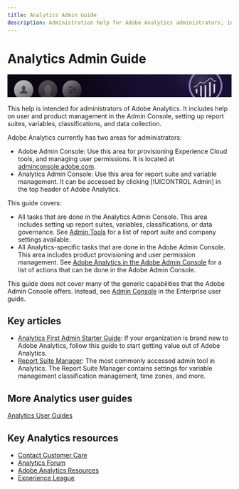 ```yaml
---
title: Analytics Admin Guide
description: Administration help for Adobe Analytics administrators, including user and product management in the Admin Console, setting up report suites, variables, classifications, and data collection.
---
```


# Analytics Admin Guide

![Banner](/assets/doc_banner_admin.png)

This help is intended for administrators of Adobe Analytics. It includes help on user and product management in the Admin Console, setting up report suites, variables, classifications, and data collection. 

Adobe Analytics currently has two areas for administrators:

* Adobe Admin Console: Use this area for provisioning Experience Cloud tools, and managing user permissions. It is located at [adminconsole.adobe.com](https://adminconsole.adobe.com).
* Analytics Admin Console: Use this area for report suite and variable management. It can be accessed by clicking [!UICONTROL Admin] in the top header of Adobe Analytics.

This guide covers:

* All tasks that are done in the Analytics Admin Console. This area includes setting up report suites, variables, classifications, or data governance. See [Admin Tools](admin/c-admin-tools.md) for a list of report suite and company settings available.
* All Analytics-specific tasks that are done in the Adobe Admin Console. This area includes product provisioning and user permission management. See [Adobe Analytics in the Adobe Admin Console](admin-console/home.md) for a list of actions that can be done in the Adobe Admin Console.

This guide does not cover many of the generic capabilities that the Adobe Admin Console offers. Instead, see [Admin Console](https://helpx.adobe.com/enterprise/using/admin-console.html) in the Enterprise user guide.

## Key articles

* [Analytics First Admin Starter Guide](admin-console/first-admin-guide.md): If your organization is brand new to Adobe Analytics, follow this guide to start getting value out of Adobe Analytics.
* [Report Suite Manager](c-manage-report-suites/report-suites-admin.md): The most commonly accessed admin tool in Analytics. The Report Suite Manager contains settings for variable management classification management, time zones, and more.

## More Analytics user guides

[Analytics User Guides](/help/landing/home.md)

## Key Analytics resources

* [Contact Customer Care](https://helpx.adobe.com/contact/enterprise-support.ec.html)
* [Analytics Forum](https://forums.adobe.com/community/experience-cloud/analytics-cloud/analytics)
* [Adobe Analytics Resources](https://forums.adobe.com/message/10660755)
* [Experience League](https://landing.adobe.com/experience-league/)
